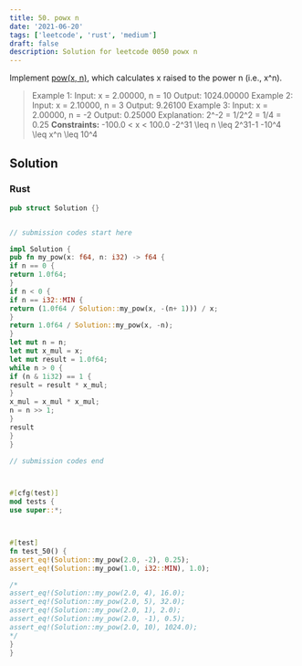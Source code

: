 ```yaml
---
title: 50. powx n
date: '2021-06-20'
tags: ['leetcode', 'rust', 'medium']
draft: false
description: Solution for leetcode 0050 powx n
---
```




Implement [pow(x, n)](http://www.cplusplus.com/reference/valarray/pow/), which calculates x raised to the power n (i.e., x^n).



>   Example 1:
>   Input: x <TeX>=</TeX> 2.00000, n <TeX>=</TeX> 10
>   Output: 1024.00000
>   Example 2:
>   Input: x <TeX>=</TeX> 2.10000, n <TeX>=</TeX> 3
>   Output: 9.26100
>   Example 3:
>   Input: x <TeX>=</TeX> 2.00000, n <TeX>=</TeX> -2
>   Output: 0.25000
>   Explanation: 2^-2 <TeX>=</TeX> 1/2^2 <TeX>=</TeX> 1/4 <TeX>=</TeX> 0.25
**Constraints:**
>   	-100.0 < x < 100.0
>   	-2^31 <TeX>\leq</TeX> n <TeX>\leq</TeX> 2^31-1
>   	-10^4 <TeX>\leq</TeX> x^n <TeX>\leq</TeX> 10^4


## Solution


### Rust
```rust
pub struct Solution {}


// submission codes start here

impl Solution {
pub fn my_pow(x: f64, n: i32) -> f64 {
if n == 0 {
return 1.0f64;
}
if n < 0 {
if n == i32::MIN {
return (1.0f64 / Solution::my_pow(x, -(n+ 1))) / x;
}
return 1.0f64 / Solution::my_pow(x, -n);
}
let mut n = n;
let mut x_mul = x;
let mut result = 1.0f64;
while n > 0 {
if (n & 1i32) == 1 {
result = result * x_mul;
}
x_mul = x_mul * x_mul;
n = n >> 1;
}
result
}
}

// submission codes end



#[cfg(test)]
mod tests {
use super::*;



#[test]
fn test_50() {
assert_eq!(Solution::my_pow(2.0, -2), 0.25);
assert_eq!(Solution::my_pow(1.0, i32::MIN), 1.0);

/*
assert_eq!(Solution::my_pow(2.0, 4), 16.0);
assert_eq!(Solution::my_pow(2.0, 5), 32.0);
assert_eq!(Solution::my_pow(2.0, 1), 2.0);
assert_eq!(Solution::my_pow(2.0, -1), 0.5);
assert_eq!(Solution::my_pow(2.0, 10), 1024.0);
*/
}
}

```
